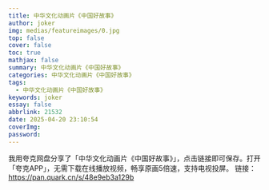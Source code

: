 ```yaml
---
title: 中华文化动画片《中国好故事》
author: joker
img: medias/featureimages/0.jpg
top: false
cover: false
toc: true
mathjax: false
summary: 中华文化动画片《中国好故事》
categories: 中华文化动画片《中国好故事》
tags:
  - 中华文化动画片《中国好故事》
keywords: joker
essay: false
abbrlink: 21532
date: 2025-04-20 23:10:54
coverImg:
password:
---
```


我用夸克网盘分享了「中华文化动画片《中国好故事》」，点击链接即可保存。打开「夸克APP」，无需下载在线播放视频，畅享原画5倍速，支持电视投屏。
链接：https://pan.quark.cn/s/48e9eb3a129b
